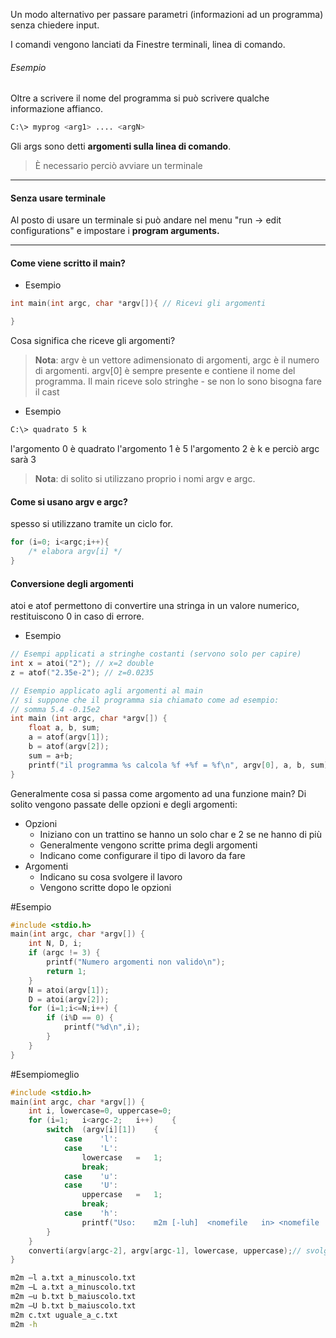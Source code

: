 Un modo alternativo per passare parametri (informazioni ad un programma) senza chiedere input.

I comandi vengono lanciati da Finestre terminali, linea di comando.
###### Esempio

Oltre a scrivere il nome del programma si può scrivere qualche informazione affianco.

```bash
C:\> myprog <arg1> .... <argN>
```

Gli args sono detti **argomenti sulla linea di comando**.

>È necessario perciò avviare un terminale
---
#### Senza usare terminale

Al posto di usare un terminale si può andare nel menu "run -> edit configurations" e
impostare i **program arguments.**

---
#### Come viene scritto il main?

- Esempio
```c
int main(int argc, char *argv[]){ // Ricevi gli argomenti

}
```

Cosa significa che riceve gli argomenti?

>**Nota**: argv è un vettore adimensionato di argomenti, argc è il numero di argomenti.
> argv[0] è sempre presente e contiene il nome del programma.
> Il main riceve solo stringhe - se non lo sono bisogna fare il cast

- Esempio

```bash
C:\> quadrato 5 k
```
l'argomento 0 è quadrato
l'argomento 1 è 5
l'argomento 2 è k
e perciò argc sarà 3

>**Nota**: di solito si utilizzano proprio i nomi argv e argc.
#### Come si usano argv e argc?

spesso si utilizzano tramite un ciclo for.

```c
for (i=0; i<argc;i++){
	/* elabora argv[i] */
}
```

#### Conversione degli argomenti

atoi e atof permettono di convertire una stringa in un valore numerico, restituiscono 0 in caso di errore.

- Esempio

```c
// Esempi applicati a stringhe costanti (servono solo per capire) 
int x = atoi("2"); // x=2 double 
z = atof("2.35e-2"); // z=0.0235 

// Esempio applicato agli argomenti al main 
// si suppone che il programma sia chiamato come ad esempio: 
// somma 5.4 -0.15e2 
int main (int argc, char *argv[]) { 
	float a, b, sum; 
	a = atof(argv[1]); 
	b = atof(argv[2]); 
	sum = a+b; 
	printf("il programma %s calcola %f +%f = %f\n", argv[0], a, b, sum); 
}
```

Generalmente cosa si passa come argomento ad una funzione main?
Di solito vengono passate delle opzioni e degli argomenti:

- Opzioni
	- Iniziano con un trattino se hanno un solo char e 2 se ne hanno di più
	- Generalmente vengono scritte prima degli argomenti
	- Indicano come configurare il tipo di lavoro da fare
- Argomenti
	- Indicano su cosa svolgere il lavoro
	- Vengono scritte dopo le opzioni

#Esempio 

```c
#include <stdio.h>
main(int argc, char *argv[]) { 
	int N, D, i; 
	if (argc != 3) { 
		printf("Numero argomenti non valido\n"); 
		return 1; 
	} 
	N = atoi(argv[1]); 
	D = atoi(argv[2]); 
	for (i=1;i<=N;i++) { 
		if (i%D == 0) { 
			printf("%d\n",i); 
		} 
	} 
}
```

#Esempiomeglio

```c
#include <stdio.h>
main(int argc, char *argv[]) { 
	int i, lowercase=0, uppercase=0;
	for	(i=1;	i<argc-2;	i++)	{ 
		switch	(argv[i][1])	{ 
			case	'l':	
			case	'L': 
				lowercase	=	1; 
				break; 
			case	'u':	
			case	'U': 
				uppercase	=	1; 
				break; 
			case	'h': 
				printf("Uso:	m2m	[-luh]	<nomefile	in>	<nomefile	out>\n");              } 
		}
	} 
	converti(argv[argc-2], argv[argc-1], lowercase, uppercase);// svolge il lavoro vero e proprio 
}
```

```bash
m2m –l a.txt a_minuscolo.txt 
m2m –L a.txt a_minuscolo.txt 
m2m –u b.txt b_maiuscolo.txt 
m2m –U b.txt b_maiuscolo.txt 
m2m c.txt uguale_a_c.txt 
m2m -h
```